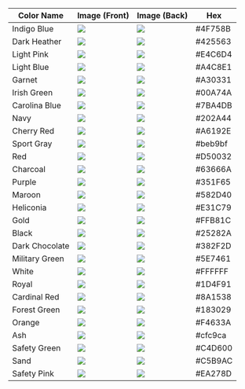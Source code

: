 | Color Name | Image (Front) | Image (Back) | Hex |
|------------|---------------|--------------|-----|
| Indigo Blue | ![](./gildan_18000/Indigo_Blue_front.jpg) | ![](./gildan_18000/Indigo_Blue_back.jpg) | #4F758B |
| Dark Heather | ![](./gildan_18000/Dark_Heather_front.jpg) | ![](./gildan_18000/Dark_Heather_back.jpg) | #425563 |
| Light Pink | ![](./gildan_18000/Light_Pink_front.jpg) | ![](./gildan_18000/Light_Pink_back.jpg) | #E4C6D4 |
| Light Blue | ![](./gildan_18000/Light_Blue_front.jpg) | ![](./gildan_18000/Light_Blue_back.jpg) | #A4C8E1 |
| Garnet | ![](./gildan_18000/Garnet_front.jpg) | ![](./gildan_18000/Garnet_back.jpg) | #A30331 |
| Irish Green | ![](./gildan_18000/Irish_Green_front.jpg) | ![](./gildan_18000/Irish_Green_back.jpg) | #00A74A |
| Carolina Blue | ![](./gildan_18000/Carolina_Blue_front.jpg) | ![](./gildan_18000/Carolina_Blue_back.jpg) | #7BA4DB |
| Navy | ![](./gildan_18000/Navy_front.jpg) | ![](./gildan_18000/Navy_back.jpg) | #202A44 |
| Cherry Red | ![](./gildan_18000/Cherry_Red_front.jpg) | ![](./gildan_18000/Cherry_Red_back.jpg) | #A6192E |
| Sport Gray | ![](./gildan_18000/Sport_Gray_front.jpg) | ![](./gildan_18000/Sport_Gray_back.jpg) | #beb9bf |
| Red | ![](./gildan_18000/Red_front.jpg) | ![](./gildan_18000/Red_back.jpg) | #D50032 |
| Charcoal | ![](./gildan_18000/Charcoal_front.jpg) | ![](./gildan_18000/Charcoal_back.jpg) | #63666A |
| Purple | ![](./gildan_18000/Purple_front.jpg) | ![](./gildan_18000/Purple_back.jpg) | #351F65 |
| Maroon | ![](./gildan_18000/Maroon_front.jpg) | ![](./gildan_18000/Maroon_back.jpg) | #582D40 |
| Heliconia | ![](./gildan_18000/Heliconia_front.jpg) | ![](./gildan_18000/Heliconia_back.jpg) | #E31C79 |
| Gold | ![](./gildan_18000/Gold_front.jpg) | ![](./gildan_18000/Gold_back.jpg) | #FFB81C |
| Black | ![](./gildan_18000/Black_front.jpg) | ![](./gildan_18000/Black_back.jpg) | #25282A |
| Dark Chocolate | ![](./gildan_18000/Dark_Chocolate_front.jpg) | ![](./gildan_18000/Dark_Chocolate_back.jpg) | #382F2D |
| Military Green | ![](./gildan_18000/Military_Green_front.jpg) | ![](./gildan_18000/Military_Green_back.jpg) | #5E7461 |
| White | ![](./gildan_18000/White_front.jpg) | ![](./gildan_18000/White_back.jpg) | #FFFFFF |
| Royal | ![](./gildan_18000/Royal_front.jpg) | ![](./gildan_18000/Royal_back.jpg) | #1D4F91 |
| Cardinal Red | ![](./gildan_18000/Cardinal_Red_front.jpg) | ![](./gildan_18000/Cardinal_Red_back.jpg) | #8A1538 |
| Forest Green | ![](./gildan_18000/Forest_Green_front.jpg) | ![](./gildan_18000/Forest_Green_back.jpg) | #183029 |
| Orange | ![](./gildan_18000/Orange_front.jpg) | ![](./gildan_18000/Orange_back.jpg) | #F4633A |
| Ash | ![](./gildan_18000/Ash_front.jpg) | ![](./gildan_18000/Ash_back.jpg) | #cfc9ca |
| Safety Green | ![](./gildan_18000/Safety_Green_front.jpg) | ![](./gildan_18000/Safety_Green_back.jpg) | #C4D600 |
| Sand | ![](./gildan_18000/Sand_front.jpg) | ![](./gildan_18000/Sand_back.jpg) | #C5B9AC |
| Safety Pink | ![](./gildan_18000/Safety_Pink_front.jpg) | ![](./gildan_18000/Safety_Pink_back.jpg) | #EA278D |
